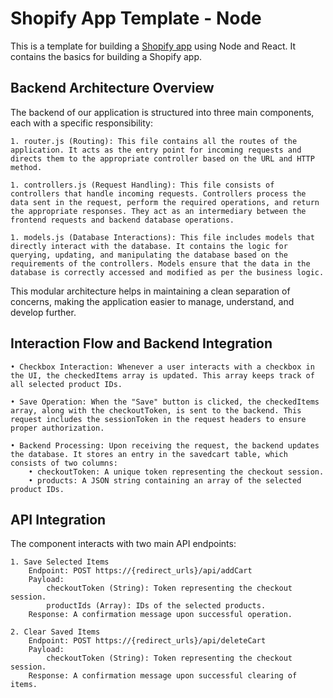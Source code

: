 # Shopify App Template - Node

This is a template for building a [Shopify app](https://shopify.dev/docs/apps/getting-started) using Node and React. It contains the basics for building a Shopify app.


## Backend Architecture Overview

The backend of our application is structured into three main components, each with a specific responsibility:

    1. router.js (Routing): This file contains all the routes of the application. It acts as the entry point for incoming requests and directs them to the appropriate controller based on the URL and HTTP method.

    1. controllers.js (Request Handling): This file consists of controllers that handle incoming requests. Controllers process the data sent in the request, perform the required operations, and return the appropriate responses. They act as an intermediary between the frontend requests and backend database operations.

    1. models.js (Database Interactions): This file includes models that directly interact with the database. It contains the logic for querying, updating, and manipulating the database based on the requirements of the controllers. Models ensure that the data in the database is correctly accessed and modified as per the business logic.

This modular architecture helps in maintaining a clean separation of concerns, making the application easier to manage, understand, and develop further.

## Interaction Flow and Backend Integration

    • Checkbox Interaction: Whenever a user interacts with a checkbox in the UI, the checkedItems array is updated. This array keeps track of all selected product IDs.

    • Save Operation: When the "Save" button is clicked, the checkedItems array, along with the checkoutToken, is sent to the backend. This request includes the sessionToken in the request headers to ensure proper authorization.

    • Backend Processing: Upon receiving the request, the backend updates the database. It stores an entry in the savedcart table, which consists of two columns:
        • checkoutToken: A unique token representing the checkout session.
        • products: A JSON string containing an array of the selected product IDs.

## API Integration



The component interacts with two main API endpoints:

    1. Save Selected Items
        Endpoint: POST https://{redirect_urls}/api/addCart
        Payload:
            checkoutToken (String): Token representing the checkout session.
            productIds (Array): IDs of the selected products.
        Response: A confirmation message upon successful operation.

    2. Clear Saved Items
        Endpoint: POST https://{redirect_urls}/api/deleteCart
        Payload:
            checkoutToken (String): Token representing the checkout session.
        Response: A confirmation message upon successful clearing of items.

